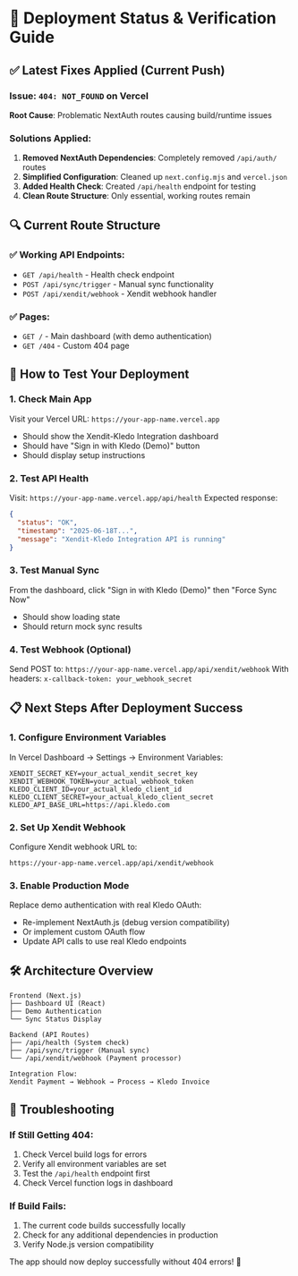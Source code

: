 # 🚀 Deployment Status & Verification Guide

## ✅ Latest Fixes Applied (Current Push)

### Issue: `404: NOT_FOUND` on Vercel
**Root Cause**: Problematic NextAuth routes causing build/runtime issues

### Solutions Applied:
1. **Removed NextAuth Dependencies**: Completely removed `/api/auth/` routes
2. **Simplified Configuration**: Cleaned up `next.config.mjs` and `vercel.json`
3. **Added Health Check**: Created `/api/health` endpoint for testing
4. **Clean Route Structure**: Only essential, working routes remain

## 🔍 Current Route Structure

### ✅ Working API Endpoints:
- `GET /api/health` - Health check endpoint
- `POST /api/sync/trigger` - Manual sync functionality
- `POST /api/xendit/webhook` - Xendit webhook handler

### ✅ Pages:
- `GET /` - Main dashboard (with demo authentication)
- `GET /404` - Custom 404 page

## 🧪 How to Test Your Deployment

### 1. Check Main App
Visit your Vercel URL: `https://your-app-name.vercel.app`
- Should show the Xendit-Kledo Integration dashboard
- Should have "Sign in with Kledo (Demo)" button
- Should display setup instructions

### 2. Test API Health
Visit: `https://your-app-name.vercel.app/api/health`
Expected response:
```json
{
  "status": "OK",
  "timestamp": "2025-06-18T...",
  "message": "Xendit-Kledo Integration API is running"
}
```

### 3. Test Manual Sync
From the dashboard, click "Sign in with Kledo (Demo)" then "Force Sync Now"
- Should show loading state
- Should return mock sync results

### 4. Test Webhook (Optional)
Send POST to: `https://your-app-name.vercel.app/api/xendit/webhook`
With headers: `x-callback-token: your_webhook_secret`

## 📋 Next Steps After Deployment Success

### 1. Configure Environment Variables
In Vercel Dashboard → Settings → Environment Variables:
```env
XENDIT_SECRET_KEY=your_actual_xendit_secret_key
XENDIT_WEBHOOK_TOKEN=your_actual_webhook_token
KLEDO_CLIENT_ID=your_actual_kledo_client_id
KLEDO_CLIENT_SECRET=your_actual_kledo_client_secret
KLEDO_API_BASE_URL=https://api.kledo.com
```

### 2. Set Up Xendit Webhook
Configure Xendit webhook URL to:
```
https://your-app-name.vercel.app/api/xendit/webhook
```

### 3. Enable Production Mode
Replace demo authentication with real Kledo OAuth:
- Re-implement NextAuth.js (debug version compatibility)
- Or implement custom OAuth flow
- Update API calls to use real Kledo endpoints

## 🛠 Architecture Overview

```
Frontend (Next.js)
├── Dashboard UI (React)
├── Demo Authentication
└── Sync Status Display

Backend (API Routes)  
├── /api/health (System check)
├── /api/sync/trigger (Manual sync)
└── /api/xendit/webhook (Payment processor)

Integration Flow:
Xendit Payment → Webhook → Process → Kledo Invoice
```

## 🔧 Troubleshooting

### If Still Getting 404:
1. Check Vercel build logs for errors
2. Verify all environment variables are set
3. Test the `/api/health` endpoint first
4. Check Vercel function logs in dashboard

### If Build Fails:
1. The current code builds successfully locally
2. Check for any additional dependencies in production
3. Verify Node.js version compatibility

The app should now deploy successfully without 404 errors! 🎉

